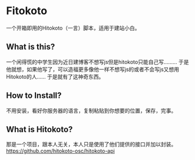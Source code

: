 # Fitokoto
一个开箱即用的Hitokoto（一言）脚本，适用于建站小白。

## What is this?
一个闲得慌的中学生因为近日建博客不想写js但是hitokoto只能自己写………
于是他就想，如果他写了，可以造福更多像他一样不想写js的或者不会写js又想用Hitokoto的人……
于是就有了这神奇东西。

## How to Install?
不用安装，看好你服务器的语言，复制粘贴到你想要的位置，保存，完事。

## What is Hitokoto?
那是一个项目，跟本人无关，本人只是使用了他们提供的接口并加以封装。
<https://github.com/hitokoto-osc/hitokoto-api>


